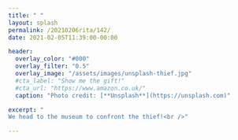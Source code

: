 ```yaml
---
title: " "
layout: splash
permalink: /20210206rita/142/
date: 2021-02-05T11:39:00-00:00

header:
  overlay_color: "#000"
  overlay_filter: "0.5"
  overlay_image: "/assets/images/unsplash-thief.jpg"
  #cta_label: "Show me the gift!"
  #cta_url: "https://www.amazon.co.uk/"
  caption: "Photo credit: [**Unsplash**](https://unsplash.com)"

excerpt: "
We head to the museum to confront the thief!<br />"

---
```

  

